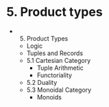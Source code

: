 # 5. Product types

- 5. Product Types
  - Logic
  - Tuples and Records
  - 5.1 Cartesian Category
    - Tuple Arithmetic
    - Functoriality
  - 5.2 Duality
  - 5.3 Monoidal Category
    - Monoids
